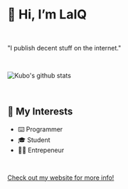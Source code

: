 # 👋 Hi, I’m LaIQ

<br>

"I publish decent stuff on the internet."

<br>

![Kubo's github stats](https://github-readme-stats.vercel.app/api?username=kubgus&count_private=true&show_icons=true&theme=dark&icon_color=ffc83d)

<br>

## 👀 My Interests

- ⌨️ Programmer
- 🎓 Student
- 👨‍💼 Entrepeneur

<br>

<a href="https://gustafik.com/" target="_blank">Check out my website for more info!</a>
